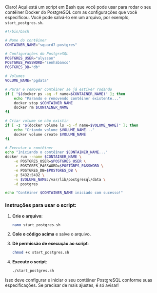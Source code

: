 Claro! Aqui está um script em Bash que você pode usar para rodar o seu contêiner Docker do PostgreSQL com as configurações que você especificou. Você pode salvá-lo em um arquivo, por exemplo, `start_postgres.sh`.

```bash
#!/bin/bash

# Nome do contêiner
CONTAINER_NAME="squard7-postgres"

# Configurações do PostgreSQL
POSTGRES_USER="alysson"
POSTGRES_PASSWORD="senhabanco"
POSTGRES_DB="db"

# Volumes
VOLUME_NAME="pgdata"

# Parar e remover contêiner se já estiver rodando
if [ "$(docker ps -aq -f name=$CONTAINER_NAME)" ]; then
    echo "Parando e removendo contêiner existente..."
    docker stop $CONTAINER_NAME
    docker rm $CONTAINER_NAME
fi

# Criar volume se não existir
if [ -z "$(docker volume ls -q -f name=$VOLUME_NAME)" ]; then
    echo "Criando volume $VOLUME_NAME..."
    docker volume create $VOLUME_NAME
fi

# Executar o contêiner
echo "Iniciando o contêiner $CONTAINER_NAME..."
docker run --name $CONTAINER_NAME \
    -e POSTGRES_USER=$POSTGRES_USER \
    -e POSTGRES_PASSWORD=$POSTGRES_PASSWORD \
    -e POSTGRES_DB=$POSTGRES_DB \
    -p 5432:5432 \
    -v $VOLUME_NAME:/var/lib/postgresql/data \
    -d postgres

echo "Contêiner $CONTAINER_NAME iniciado com sucesso!"
```

### Instruções para usar o script:

1. **Crie o arquivo**:
   ```bash
   nano start_postgres.sh
   ```

2. **Cole o código acima** e salve o arquivo.

3. **Dê permissão de execução ao script**:
   ```bash
   chmod +x start_postgres.sh
   ```

4. **Execute o script**:
   ```bash
   ./start_postgres.sh
   ```

Isso deve configurar e iniciar o seu contêiner PostgreSQL conforme suas especificações. Se precisar de mais ajustes, é só avisar!